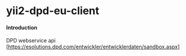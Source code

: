 # yii2-dpd-eu-client

#### Introduction
DPD webservice api [https://esolutions.dpd.com/entwickler/entwicklerdaten/sandbox.aspx]
